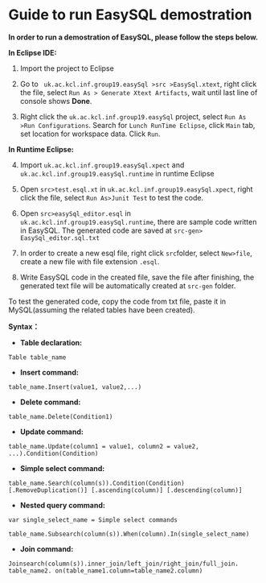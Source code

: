 # Guide to run EasySQL demostration

**In order to run a demostration of EasySQL, please follow the steps below.**

**In Eclipse IDE:**
1. Import the project to Eclipse

2. Go to ` uk.ac.kcl.inf.group19.easySql >src >EasySql.xtext`, right click the file, select  `Run As > Generate Xtext Artifacts`, wait until last line of console shows **Done**.

3. Right click the `uk.ac.kcl.inf.group19.easySql` project, select `Run As >Run Configurations`. Search for `Lunch RunTime Eclipse`, click `Main` tab, set location for workspace data. Click `Run`.

**In Runtime Eclipse:**

4. Import `uk.ac.kcl.inf.group19.easySql.xpect` and `uk.ac.kcl.inf.group19.easySql.runtime` in runtime Eclipse

5. Open `src>test.esql.xt` in `uk.ac.kcl.inf.group19.easySql.xpect`, right click the file, select `Run As>Junit Test` to test the code.

6. Open `src>easySql_editor.esql` in `uk.ac.kcl.inf.group19.easySql.runtime`, there are sample code written in  EasySQL. The generated code are saved at `src-gen> EasySql_editor.sql.txt`

8. In order to create a new esql file, right click `src`folder, select `New>file`, create a new file with file extension `.esql`. 

10. Write EasySQL code in the created file, save the file after finishing, the generated text file will be automatically created at `src-gen` folder.


To test the generated code, copy the code from txt file, paste it in MySQL(assuming the related tables have been created).


**Syntax：**
* **Table declaration:**    
```
Table table_name
```

* **Insert command:**      
```
table_name.Insert(value1, value2,...)
```

* **Delete command:** 
```
table_name.Delete(Condition1)
```

* **Update command:** 
```
table_name.Update(column1 = value1, column2 = value2, ...).Condition(Condition)
```

* **Simple select command:**
```
table_name.Search(column(s)).Condition(Condition)[.RemoveDuplication()] [.ascending(column)] [.descending(column)]
```

* **Nested query command:**
```
var single_select_name = Simple select commands

table_name.Subsearch(column(s)).When(column).In(single_select_name)
```

* **Join command:** 
```
Joinsearch(column(s)).inner_join/left_join/right_join/full_join. table_name2. on(table_name1.column=table_name2.column)
```

